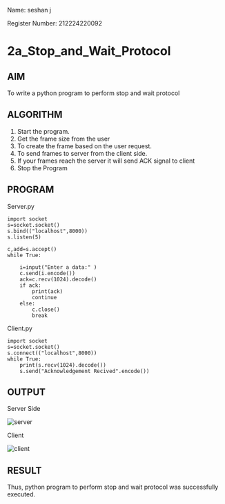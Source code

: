 Name: seshan j

Register Number: 212224220092

# 2a_Stop_and_Wait_Protocol

## AIM 
To write a python program to perform stop and wait protocol
## ALGORITHM
1. Start the program.
2. Get the frame size from the user
3. To create the frame based on the user request.
4. To send frames to server from the client side.
5. If your frames reach the server it will send ACK signal to client
6. Stop the Program
## PROGRAM

Server.py

```
import socket
s=socket.socket()
s.bind(("localhost",8000))
s.listen(5)

c,add=s.accept()
while True:
    
    i=input("Enter a data:" )
    c.send(i.encode())
    ack=c.recv(1024).decode()
    if ack:
        print(ack)
        continue
    else:
        c.close()
        break

```

Client.py

```
import socket
s=socket.socket()
s.connect(("localhost",8000))
while True:
    print(s.recv(1024).decode())
    s.send("Acknowledgement Recived".encode())

```
## OUTPUT

Server Side

![server](https://github.com/user-attachments/assets/d701b824-1238-4d72-9101-77ac9f25990e)

Client

![client](https://github.com/user-attachments/assets/fe90f24d-5844-453a-b646-1c64fd1b654b)

## RESULT
Thus, python program to perform stop and wait protocol was successfully executed.
